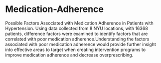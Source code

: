 # Medication-Adherence
Possible Factors Associated with Medication Adherence in Patients with Hypertension. Using data collected from 8 NYU locations, with 16368 patients, difference factors were examined to identify factors that are correlated with poor medication adherence.Understanding the factors associated with poor medication adherence would provide further insight into effective areas to target when creating intervention programs to improve medication adherence and decrease overprescribing.
